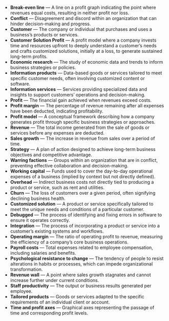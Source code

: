 - **Break-even line** — A line on a profit graph indicating the point where revenues equal costs, resulting in neither profit nor loss.  
- **Conflict** — Disagreement and discord within an organization that can hinder decision-making and progress.  
- **Customer** — The company or individual that purchases and uses a business’s products or services.  
- **Customer Solution Profit** — A profit model where a company invests time and resources upfront to deeply understand a customer’s needs and crafts customized solutions, initially at a loss, to generate sustained long-term profits.  
- **Economic research** — The study of economic data and trends to inform business strategies or policies.  
- **Information products** — Data-based goods or services tailored to meet specific customer needs, often involving customized content or software.  
- **Information services** — Services providing specialized data and insights to support customers’ operations and decision-making.  
- **Profit** — The financial gain achieved when revenues exceed costs.  
- **Profit margin** — The percentage of revenue remaining after all expenses have been deducted, indicating profitability.  
- **Profit model** — A conceptual framework describing how a company generates profit through specific business strategies or approaches.  
- **Revenue** — The total income generated from the sale of goods or services before any expenses are deducted.  
- **Sales growth** — The increase in revenue from sales over a period of time.  
- **Strategy** — A plan of action designed to achieve long-term business objectives and competitive advantage.  
- **Warring factions** — Groups within an organization that are in conflict, preventing effective collaboration and decision-making.  
- **Working capital** — Funds used to cover the day-to-day operational expenses of a business (implied by context but not directly defined).  
- **Overhead** — Indirect business costs not directly tied to producing a product or service, such as rent and utilities.  
- **Churn** — The loss of customers over a given period, often signifying declining business health.  
- **Customized solution** — A product or service specifically tailored to meet the unique needs and conditions of a particular customer.  
- **Debugged** — The process of identifying and fixing errors in software to ensure it operates correctly.  
- **Integration** — The process of incorporating a product or service into a customer’s existing systems and workflows.  
- **Operating margin** — The ratio of operating profit to revenue, measuring the efficiency of a company’s core business operations.  
- **Payroll costs** — Total expenses related to employee compensation, including salaries and benefits.  
- **Psychological resistance to change** — The tendency of people to resist alterations in habits or processes, which can impede organizational transformation.  
- **Revenue wall** — A point where sales growth stagnates and cannot increase further under current conditions.  
- **Staff productivity** — The output or business results generated per employee.  
- **Tailored products** — Goods or services adapted to the specific requirements of an individual client or account.  
- **Time and profit axes** — Graphical axes representing the passage of time and corresponding profit levels.
